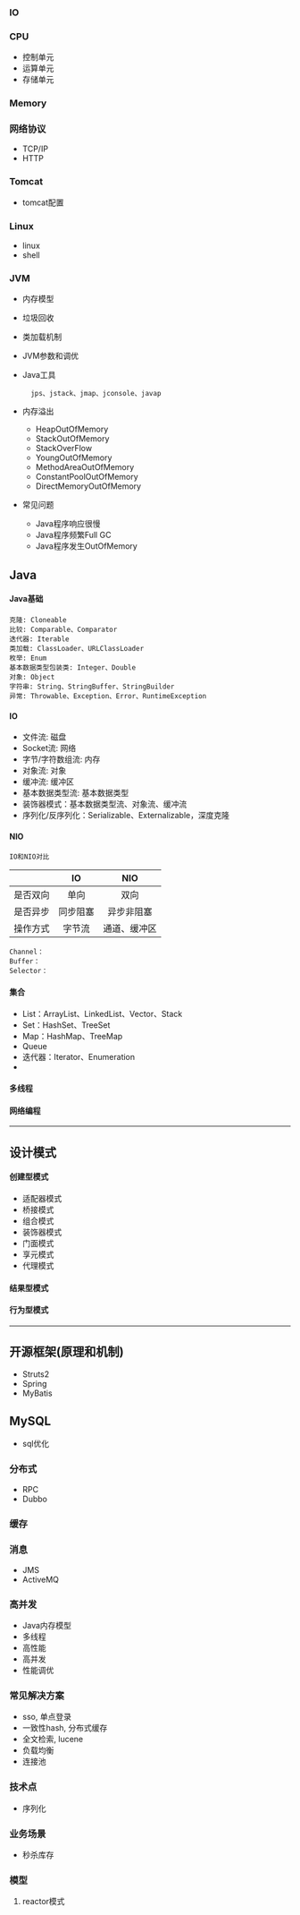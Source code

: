 ### IO

### CPU
* 控制单元
* 运算单元
* 存储单元

### Memory

### 网络协议
* TCP/IP
* HTTP

### Tomcat
* tomcat配置

### Linux
* linux
* shell

### JVM
* 内存模型
* 垃圾回收
* 类加载机制
* JVM参数和调优
* Java工具

		jps、jstack、jmap、jconsole、javap

* 内存溢出
	* HeapOutOfMemory
	* StackOutOfMemory
	* StackOverFlow
	* YoungOutOfMemory
	* MethodAreaOutOfMemory
	* ConstantPoolOutOfMemory
	* DirectMemoryOutOfMemory
* 常见问题
	* Java程序响应很慢
	* Java程序频繁Full GC
	* Java程序发生OutOfMemory

## Java
#### Java基础

	克隆: Cloneable
	比较: Comparable、Comparator
	迭代器: Iterable
	类加载: ClassLoader、URLClassLoader
	枚举: Enum
	基本数据类型包装类: Integer、Double
	对象: Object
	字符串: String、StringBuffer、StringBuilder
	异常: Throwable、Exception、Error、RuntimeException

#### IO
* 文件流: 磁盘
* Socket流: 网络
* 字节/字符数组流: 内存
* 对象流: 对象
* 缓冲流: 缓冲区
* 基本数据类型流: 基本数据类型
* 装饰器模式：基本数据类型流、对象流、缓冲流
* 序列化/反序列化：Serializable、Externalizable，深度克隆

#### NIO

	IO和NIO对比
	
| | IO | NIO |
| :----------: | :-------------: | :-------------: |
| 是否双向 | 单向 | 双向 |
| 是否异步 | 同步阻塞 | 异步非阻塞 |
| 操作方式 | 字节流 | 通道、缓冲区 |

	Channel：
	Buffer：
	Selector：

#### 集合
* List：ArrayList、LinkedList、Vector、Stack
* Set：HashSet、TreeSet
* Map：HashMap、TreeMap
* Queue
* 迭代器：Iterator、Enumeration
* 

#### 多线程

#### 网络编程

***

## 设计模式
#### 创建型模式
* 适配器模式
* 桥接模式
* 组合模式
* 装饰器模式
* 门面模式
* 享元模式
* 代理模式
#### 结果型模式
#### 行为型模式

***

## 开源框架(原理和机制)
* Struts2
* Spring
* MyBatis

## MySQL
* sql优化

### 分布式
* RPC
* Dubbo

### 缓存

### 消息
* JMS
* ActiveMQ

### 高并发
* Java内存模型
* 多线程
* 高性能
* 高并发
* 性能调优

### 常见解决方案
* sso, 单点登录
* 一致性hash, 分布式缓存
* 全文检索, lucene
* 负载均衡
* 连接池

### 技术点
* 序列化

### 业务场景
* 秒杀库存

### 模型
1. reactor模式